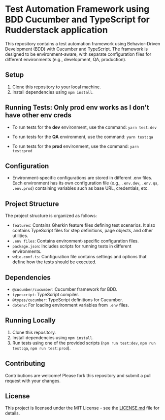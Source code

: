 # Test Automation Framework using BDD Cucumber and TypeScript for Rudderstack application

This repository contains a test automation framework using Behavior-Driven Development (BDD) with Cucumber and TypeScript. The framework is designed to be environment-aware, with separate configuration files for different environments (e.g., development, QA, production).

## Setup
1. Clone this repository to your local machine.
2. Install dependencies using `npm install`.

## Running Tests: Only prod env works as I don't have other env creds
- To run tests for the **dev** environment, use the command: `yarn test:dev`

- To run tests for the **QA** environment, use the command: `yarn test:qa`

- To run tests for the **prod** environment, use the command: `yarn test:prod`
 


## Configuration
- Environment-specific configurations are stored in different .env files. Each environment has its own configuration file (e.g., `.env.dev`, `.env.qa`, `.env.prod`) containing variables such as base URL, credentials, etc.

## Project Structure
The project structure is organized as follows:
- `features`: Contains Gherkin feature files defining test scenarios. It also contains TypeScript files for step definitions, page objects, and other utilities.
- `.env files`: Contains environment-specific configuration files.
- `package.json`: Includes scripts for running tests in different environments.
- `wdio.conf.ts`: Configuration file contains settings and options that define how the tests should be executed.

## Dependencies
- `@cucumber/cucumber`: Cucumber framework for BDD.
- `typescript`: TypeScript compiler.
- `@types/cucumber`: TypeScript definitions for Cucumber.
- `dotenv`: For loading environment variables from `.env` files.

## Running Locally
1. Clone this repository.
2. Install dependencies using `npm install`.
3. Run tests using one of the provided scripts (`npm run test:dev`, `npm run test:qa`, `npm run test:prod`).

## Contributing
Contributions are welcome! Please fork this repository and submit a pull request with your changes.

## License
This project is licensed under the MIT License - see the [LICENSE.md](LICENSE.md) file for details.

